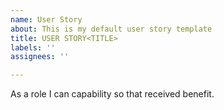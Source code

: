 ```yaml
---
name: User Story
about: This is my default user story template
title: USER STORY<TITLE>
labels: ''
assignees: ''

---
```


As a role I can capability so that received  benefit.
